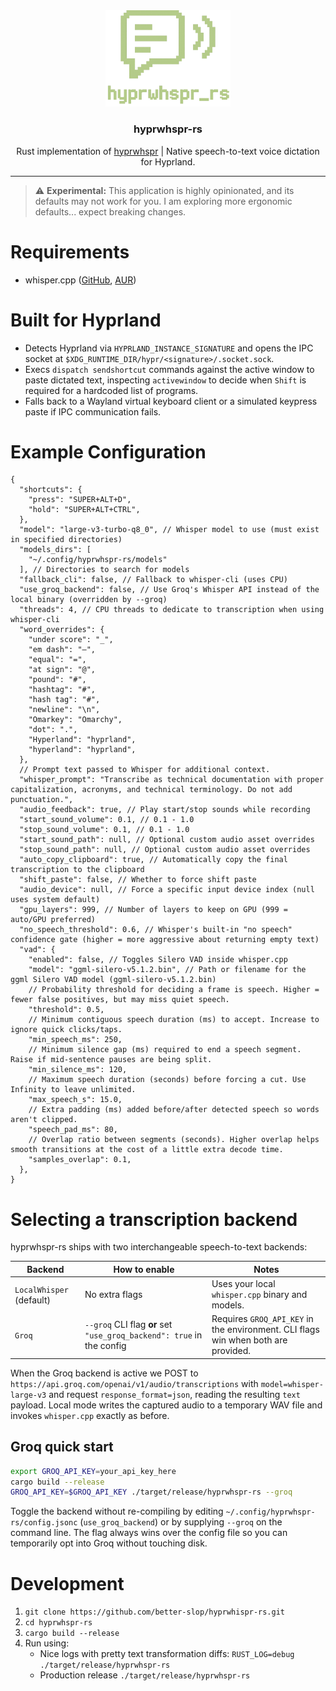 <div align="center">
  <img src="assets/logo.png" alt="hyprwhspr-rs logo" width="200" />
  <h3>hyprwhspr-rs</h3>
  <p>Rust implementation of <a href="https://github.com/goodroot/hyprwhspr">hyprwhspr</a> | Native speech-to-text voice dictation for Hyprland.</p>
</div>
<hr />

> ⚠️ **Experimental:** This application is highly opinionated, and its defaults may not work for you. I am exploring more ergonomic defaults... expect breaking changes.

# Requirements

- whisper.cpp ([GitHub](https://github.com/ggml-org/whisper.cpp), [AUR](https://aur.archlinux.org/packages/whisper.cpp))

# Built for Hyprland

- Detects Hyprland via `HYPRLAND_INSTANCE_SIGNATURE` and opens the IPC socket at `$XDG_RUNTIME_DIR/hypr/<signature>/.socket.sock`.
- Execs `dispatch sendshortcut` commands against the active window to paste dictated text, inspecting `activewindow` to decide when `Shift` is required for a hardcoded list of programs.
- Falls back to a Wayland virtual keyboard client or a simulated keypress paste if IPC communication fails.

# Example Configuration

```jsonc
{
  "shortcuts": {
    "press": "SUPER+ALT+D",
    "hold": "SUPER+ALT+CTRL",
  },
  "model": "large-v3-turbo-q8_0", // Whisper model to use (must exist in specified directories)
  "models_dirs": [
    "~/.config/hyprwhspr-rs/models"
  ], // Directories to search for models
  "fallback_cli": false, // Fallback to whisper-cli (uses CPU)
  "use_groq_backend": false, // Use Groq's Whisper API instead of the local binary (overridden by --groq)
  "threads": 4, // CPU threads to dedicate to transcription when using whisper-cli
  "word_overrides": {
    "under score": "_",
    "em dash": "—",
    "equal": "=",
    "at sign": "@",
    "pound": "#",
    "hashtag": "#",
    "hash tag": "#",
    "newline": "\n",
    "Omarkey": "Omarchy",
    "dot": ".",
    "Hyperland": "hyprland",
    "hyperland": "hyprland",
  },
  // Prompt text passed to Whisper for additional context.
  "whisper_prompt": "Transcribe as technical documentation with proper capitalization, acronyms, and technical terminology. Do not add punctuation.",
  "audio_feedback": true, // Play start/stop sounds while recording
  "start_sound_volume": 0.1, // 0.1 - 1.0
  "stop_sound_volume": 0.1, // 0.1 - 1.0
  "start_sound_path": null, // Optional custom audio asset overrides
  "stop_sound_path": null, // Optional custom audio asset overrides
  "auto_copy_clipboard": true, // Automatically copy the final transcription to the clipboard
  "shift_paste": false, // Whether to force shift paste
  "audio_device": null, // Force a specific input device index (null uses system default)
  "gpu_layers": 999, // Number of layers to keep on GPU (999 = auto/GPU preferred)
  "no_speech_threshold": 0.6, // Whisper's built-in "no speech" confidence gate (higher = more aggressive about returning empty text)
  "vad": {
    "enabled": false, // Toggles Silero VAD inside whisper.cpp
    "model": "ggml-silero-v5.1.2.bin", // Path or filename for the ggml Silero VAD model (ggml-silero-v5.1.2.bin)
    // Probability threshold for deciding a frame is speech. Higher = fewer false positives, but may miss quiet speech.
    "threshold": 0.5,
    // Minimum contiguous speech duration (ms) to accept. Increase to ignore quick clicks/taps.
    "min_speech_ms": 250,
    // Minimum silence gap (ms) required to end a speech segment. Raise if mid-sentence pauses are being split.
    "min_silence_ms": 120,
    // Maximum speech duration (seconds) before forcing a cut. Use Infinity to leave unlimited.
    "max_speech_s": 15.0,
    // Extra padding (ms) added before/after detected speech so words aren't clipped.
    "speech_pad_ms": 80,
    // Overlap ratio between segments (seconds). Higher overlap helps smooth transitions at the cost of a little extra decode time.
    "samples_overlap": 0.1,
  },
}
```

# Selecting a transcription backend

hyprwhspr-rs ships with two interchangeable speech-to-text backends:

| Backend | How to enable | Notes |
| --- | --- | --- |
| `LocalWhisper` (default) | No extra flags | Uses your local `whisper.cpp` binary and models. |
| `Groq` | `--groq` CLI flag **or** set `"use_groq_backend": true` in the config | Requires `GROQ_API_KEY` in the environment. CLI flags win when both are provided. |

When the Groq backend is active we POST to `https://api.groq.com/openai/v1/audio/transcriptions` with `model=whisper-large-v3` and request `response_format=json`, reading the resulting `text` payload. Local mode writes the captured audio to a temporary WAV file and invokes `whisper.cpp` exactly as before.

## Groq quick start

```bash
export GROQ_API_KEY=your_api_key_here
cargo build --release
GROQ_API_KEY=$GROQ_API_KEY ./target/release/hyprwhspr-rs --groq
```

Toggle the backend without re-compiling by editing `~/.config/hyprwhspr-rs/config.jsonc` (`use_groq_backend`) or by supplying `--groq` on the command line. The flag always wins over the config file so you can temporarily opt into Groq without touching disk.

# Development

1. `git clone https://github.com/better-slop/hyprwhispr-rs.git`
2. `cd hyprwhspr-rs`
3. `cargo build --release`
4. Run using:
    - Nice logs with pretty text transformation diffs: `RUST_LOG=debug ./target/release/hyprwhspr-rs`
    - Production release `./target/release/hyprwhspr-rs`

